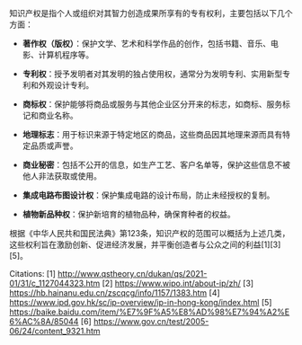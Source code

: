 知识产权是指个人或组织对其智力创造成果所享有的专有权利，主要包括以下几个方面：

- **著作权（版权）**：保护文学、艺术和科学作品的创作，包括书籍、音乐、电影、计算机程序等。

- **专利权**：授予发明者对其发明的独占使用权，通常分为发明专利、实用新型专利和外观设计专利。

- **商标权**：保护能够将商品或服务与其他企业区分开来的标志，如商标、服务标记和商业名称。

- **地理标志**：用于标识来源于特定地区的商品，这些商品因其地理来源而具有特定品质或声誉。

- **商业秘密**：包括不公开的信息，如生产工艺、客户名单等，保护这些信息不被他人非法获取或使用。

- **集成电路布图设计权**：保护集成电路的设计布局，防止未经授权的复制。

- **植物新品种权**：保护新培育的植物品种，确保育种者的权益。

根据《中华人民共和国民法典》第123条，知识产权的范围可以概括为上述几类，这些权利旨在激励创新、促进经济发展，并平衡创造者与公众之间的利益[1][3][5]。

Citations:
[1] http://www.qstheory.cn/dukan/qs/2021-01/31/c_1127044323.htm
[2] https://www.wipo.int/about-ip/zh/
[3] https://hb.hainanu.edu.cn/zscqcg/info/1157/1383.htm
[4] https://www.ipd.gov.hk/sc/ip-overview/ip-in-hong-kong/index.html
[5] https://baike.baidu.com/item/%E7%9F%A5%E8%AD%98%E7%94%A2%E6%AC%8A/85044
[6] https://www.gov.cn/test/2005-06/24/content_9321.htm
